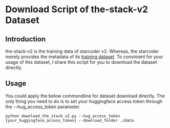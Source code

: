 # Download Script of the-stack-v2 Dataset

## Introduction
the-stack-v2 is the training data of starcoder v2. Whereas, the starcoder merely provides the metadata of its [training dataset](https://huggingface.co/datasets/bigcode/the-stack-v2).
To convinient for your usage of this dataset, I share this script for you to download the dataset directly.

## Usage
You could apply the below commondline for dataset download directly. The only thing you need to do is to set your huggingface access token through the --hug_access_token parameter.
```
python download_the_stack_v2.py --hug_access_token {your_huggingface_access_token} --download_folder ./data
```
